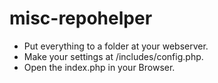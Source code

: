misc-repohelper
===============
* Put everything to a folder at your webserver.
* Make your settings at /includes/config.php.
* Open the index.php in your Browser.
